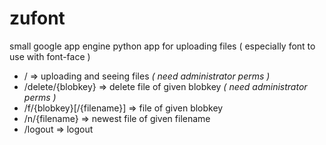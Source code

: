 zufont
======

small google app engine python app for uploading files ( especially font to use with font-face )

* / => uploading and seeing files *( need administrator perms )*
* /delete/{blobkey} => delete file of given blobkey *( need administrator perms )*
* /f/{blobkey}[/{filename}] => file of given blobkey
* /n/{filename} => newest file of given filename
* /logout => logout
